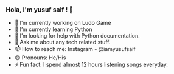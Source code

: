 ### Hola, I'm yusuf saif ! 👋
- 🔭 I’m currently working on Ludo Game
- 🌱 I’m currently learning Python
- 🤔 I’m looking for help with Python documentation.
- 💬 Ask me about any tech related stuff.
- 📫 How to reach me: Instagram - @iamyusufsaif
- 😄 Pronouns: He/His
- ⚡ Fun fact: I spend almost 12 hours listening songs everyday.

<!--
**yusufsaif0/yusufsaif0** is a ✨ _special_ ✨ repository because its `README.md` (this file) appears on your GitHub profile.

Here are some ideas to get you started:


-->
